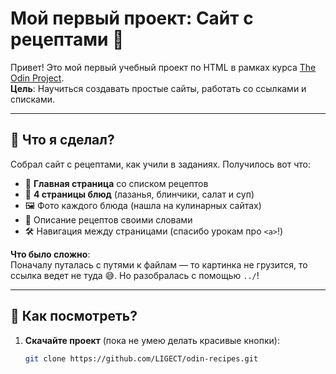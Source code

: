 # Мой первый проект: Сайт с рецептами 🍳

Привет! Это мой первый учебный проект по HTML в рамках курса [The Odin Project](https://www.theodinproject.com/).  
**Цель**: Научиться создавать простые сайты, работать со ссылками и списками.

---

## 🌱 Что я сделал?

Собрал сайт с рецептами, как учили в заданиях. Получилось вот что:

- 📄 **Главная страница** со списком рецептов
- 🥘 **4 страницы блюд** (лазанья, блинчики, салат и суп)
- 🖼️ Фото каждого блюда (нашла на кулинарных сайтах)
- 📝 Описание рецептов своими словами
- 🛠️ Навигация между страницами (спасибо урокам про `<a>`!)

**Что было сложно**:  
Поначалу путалась с путями к файлам — то картинка не грузится, то ссылка ведет не туда 😅. Но разобралась с помощью `../`!

---

## 📂 Как посмотреть?

1. **Скачайте проект** (пока не умею делать красивые кнопки):
   ```bash
   git clone https://github.com/LIGECT/odin-recipes.git
   ```
